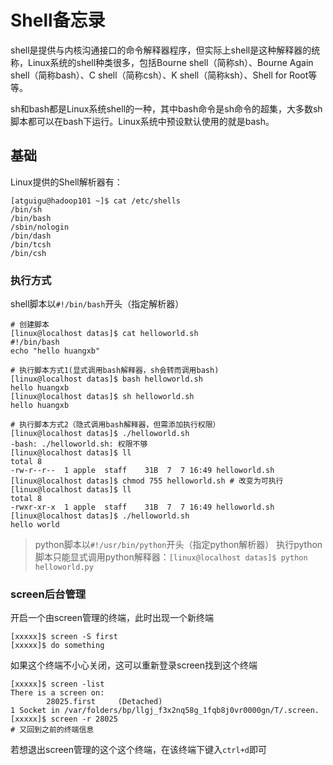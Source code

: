 # Shell备忘录

shell是提供与内核沟通接口的命令解释器程序，但实际上shell是这种解释器的统称，Linux系统的shell种类很多，包括Bourne shell（简称sh）、Bourne Again shell（简称bash）、C shell（简称csh）、K shell（简称ksh）、Shell for Root等等。

sh和bash都是Linux系统shell的一种，其中bash命令是sh命令的超集，大多数sh脚本都可以在bash下运行。Linux系统中预设默认使用的就是bash。

## 基础

Linux提供的Shell解析器有：

```shell
[atguigu@hadoop101 ~]$ cat /etc/shells 
/bin/sh
/bin/bash
/sbin/nologin
/bin/dash
/bin/tcsh
/bin/csh
```

### 执行方式

shell脚本以`#!/bin/bash`开头（指定解析器）

```shell
# 创建脚本
[linux@localhost datas]$ cat helloworld.sh 
#!/bin/bash
echo "hello huangxb"

# 执行脚本方式1(显式调用bash解释器，sh会转而调用bash)
[linux@localhost datas]$ bash helloworld.sh 
hello huangxb
[linux@localhost datas]$ sh helloworld.sh 
hello huangxb

# 执行脚本方式2（隐式调用bash解释器，但需添加执行权限）
[linux@localhost datas]$ ./helloworld.sh
-bash: ./helloworld.sh: 权限不够
[linux@localhost datas]$ ll   
total 8
-rw-r--r--  1 apple  staff    31B  7  7 16:49 helloworld.sh
[linux@localhost datas]$ chmod 755 helloworld.sh # 改变为可执行
[linux@localhost datas]$ ll                     
total 8
-rwxr-xr-x  1 apple  staff    31B  7  7 16:49 helloworld.sh
[linux@localhost datas]$ ./helloworld.sh        
hello world
```

> python脚本以`#!/usr/bin/python`开头（指定python解析器）
> 执行python脚本只能显式调用python解释器：`[linux@localhost datas]$ python helloworld.py`

### screen后台管理

开启一个由screen管理的终端，此时出现一个新终端

```shell
[xxxxx]$ screen -S first
[xxxxx]$ do something
```

如果这个终端不小心关闭，这可以重新登录screen找到这个终端

```shell
[xxxxx]$ screen -list
There is a screen on:
        28025.first     (Detached)
1 Socket in /var/folders/bp/llgj_f3x2nq58g_1fqb8j0vr0000gn/T/.screen.
[xxxxx]$ screen -r 28025
# 又回到之前的终端信息
```

若想退出screen管理的这个这个终端，在该终端下键入`ctrl+d`即可
